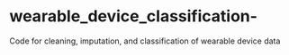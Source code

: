 # wearable_device_classification-
Code for cleaning, imputation, and classification of wearable device data 
